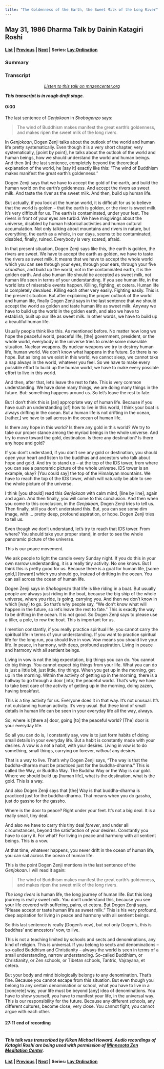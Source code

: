 ```yaml
---
title: "The Goldenness of the Earth, the Sweet Milk of the Long River"
---
```

## May 31, 1986 Dharma Talk by Dainin Katagiri Roshi

#### [List](list#1986) \| [Previous](1986-05-03-Ten-Grave-Prohibitory-Precepts) \| [Next](1986-06-28-Turning-the-Three-Poisons-into-Wheels) \| Series: [Lay Ordination](lay-ordination)

### Summary

### Transcript

<p align="center" style="font-style: italic">
<a href="https://www.mnzencenter.org/the-dainin-katagiri-audio-archive/the-goldenness-of-the-earth-the-sweet-milk-of-the-long-river" target="_blank">Listen to this talk on mnzencenter.org</a>
</p>

***This transcript is in rough draft stage.***


#### 0:00

The last sentence of *Genjokoan* in *Shobogenzo* says:

> The wind of Buddhism makes manifest the great earth’s goldenness, and makes ripen the sweet milk of the long rivers.

In *Genjokoan*, Dogen Zenji talks about the outlook of the world and human life pretty systematically. Even though it is a very short chapter, very systematically, [point by point], he talks about the outlook of the world and human beings, how we should understand the world and human beings. And then [in] the last sentence, completely beyond the theoretical explanation of the world, he [say it] exactly like this: “The wind of Buddhism makes manifest the great earth’s goldenness.”

Dogen Zenji says that we have to accept the gold of the earth, and build the human world on the earth’s goldenness. And accept the rivers as sweet milk. And taste the river as the sweet milk. And then, build up human life. 

But actually, if you look at the human world, it is difficult for us to believe that the world is golden – that the earth is golden, or the river is sweet milk. It’s very difficult for us. The earth is contaminated, under your feet. The rivers in front of your eyes are turbid. We have misgivings about the universe, disabled by human historical activities and human cultural accumulation. Not only talking about mountains and rivers in nature, but everything, the earth as a whole, in our days, seems to be contaminated, disabled, finally, ruined. Everybody is very scared, afraid. 

In that present situation, Dogen Zenji says like this, the earth is golden, the rivers are sweet. We have to accept the earth as golden, we have to taste the rivers as sweet milk. It means that we have to accept the whole world which you can see through your eyes, through your ears, through your five *skandhas*, and build up the world, not in the contaminated earth, it is the golden earth. And also human life should be accepted as sweet milk, not human life seen in terms of your understanding. If you see human life, in the world lots of miserable events happen. Killing, fighting, et cetera. Human life is completely devalued. Killing each other very easily. Fighting easily. This is the present situation. But after explaining the proper outlook of the world and human life, finally Dogen Zenji says in the last sentence that we should accept the world as golden and taste human life as sweet milk. Anyway we have to build up the world in the golden earth, and also we have to establish, built up our life as sweet milk. In other words, we have to build up a beautiful human life. 

Usually people think like this. As mentioned before. No matter how long we hope the peaceful world, peaceful life, [the] government, president, or the whole world, everybody in the universe tries to create some miserable situation. Nuclear weapons. By nuclear weapons we try to destroy human life, human world. We don’t know what happens in the future. So there is no hope. But as long as we exist in this world, we cannot sleep, we cannot take a nap always in the world, whatever you feel. So we have to make every possible effort to build up the human world, we have to make every possible effort to live in this world. 

And then, after that, let’s leave the rest to fate. This is very common understanding. We have done many things, we are doing many things in the future. But: something happens around us. So let’s leave the rest to fate. 

But I don’t think this is [an] appropriate way of human life. Because if you have such an understanding [of] how to live in this world, I think your boat is always drifting in the ocean. But a human life is not drifting in the ocean, [rather,] we have to sail across in the ocean of human life. 

Is there any hope in this world? Is there any gold in this world? We try to take our proper stance among the myriad beings in the whole universe. And try to move toward the gold, destination. Is there any destination? Is there any hope and gold? 

If you don’t understand, if you don’t see any gold or destination, you should open your heart and listen to the buddhas and ancestors who talk about hope and gold. And try to stand up – at the top of the IDS tower, from where you can see a panoramic picture of the whole universe. IDS tower is an example, okay? [You could say] the top of the Himalayan mountains. We have to reach the top of the IDS tower, which will naturally be able to see the whole picture of the universe. 

I think [you should] read this *Genjokoan* with calm mind, [line by line], again and again. And then finally, you will come to this conclusion. And then when you come to this conclusion, in the *Genjokoan*, Dogen Zenji tries to tell us. Then finally, still you don’t understand this. But, you can see some dim image, with ... pretty deep, profound aspiration, or hope. Dogen Zenji tries to tell us. 

Even though we don’t understand, let’s try to reach that IDS tower. From where? You should take your proper stand, in order to see the whole panoramic picture of the universe. 

This is our peace movement. 

We ask people to light the candle every Sunday night. If you do this in your own narrow understanding, it is a really tiny activity. No one knows. But I think this is pretty good for us. Because there is a goal for human life, [some gold,] \[toward] which you should go, instead of drifting in the ocean. You can sail across the ocean of human life.

Dogen Zenji says in *Shobogenzo* that life is like riding in a boat. But usually people are always just riding in the boat, because the big ship of the whole universe, where you ride, is going, carrying you. And then we don’t know in which [way] to go. So that’s why people say, “We don’t know what will happen in the future, so let’s leave the rest to fate.” This is exactly the way to be drifting in the ocean. It is not good. So Dogen Zenji says to please use a tiller, a pole, to row the boat. This is important for us. 

I mention constantly, if you really practice spiritual life, you cannot carry the spiritual life in terms of your understanding. If you want to practice spiritual life for the long run, you should live in vow. Vow means you should live your life. In peace, in harmony, with deep, profound aspiration. Living in peace and harmony with all sentient beings.

Living in vow is not the big expectation, big things you can do. You cannot do big things. You cannot expect big things from your life. What you can do is just a little bit, just little, tiny things. When you get up in the morning, get up in the morning. Within the activity of getting up in the morning, there is a hallway to go through a door [into] the peaceful world. That’s why we have to take best care of the activity of getting up in the morning, doing zazen, having breakfast. 

This is a tiny activity for us. Everyone does it in that way. It’s not unusual. It’s not outstanding human activity. It’s very usual. But these kind of small details in human life can be seen in your everyday life all the way, always. 

So, where is [there a] door, going [to] the peaceful world? [The] door is your everyday life. 

So all you can do is, I constantly say, vow is to just form habits of doing small details in your everyday life. But a habit is constantly made with your desires. A vow is a not a habit, with your desires. Living in vow is to do something, small things, carrying on forever, *without* any desires. 

That is a way to live. That’s why Dogen Zenji says, “The way is that the buddha-dharma must be practiced just for the buddha-dharma.” This is called the Way, or Buddha Way. The Buddha Way or the Way is our gold. Where we should build up [human life], what is the destination, what is the gold. This is a way. 

And also Dogen Zenji says that [the] Way is that buddha-dharma is practiced just for the buddha-dharma. That means when you do gassho, just do gassho for the gassho. 

Where is the door to peace? Right under your feet. It’s not a big deal. It is a really small, tiny deal. 

And also we have to carry this tiny deal *forever*, and under all circumstances, beyond the satisfaction of your desires. Constantly you have to carry it. For what? For living in peace and harmony with all sentient beings. This is a vow. 

At that time, whatever happens, you never drift in the ocean of human life, you can sail across the ocean of human life. 

This is the point Dogen Zenji mentions in the last sentence of the *Genjokoan*. I will read it again: 

> The wind of Buddhism makes manifest the great earth’s goldenness, and makes ripen the sweet milk of the long rivers.

*The long rivers* is human life, the long journey of human life. But this long journey is really sweet milk. You don’t understand this, because you see your life covered with suffering, pains, et cetera. But Dogen Zenji says, “Please accept or taste human life as sweet milk.” This is his very profound, deep aspiration for living in peace and harmony with all sentient beings.

So this last sentence is really [Dogen’s vow], but not only Dogen’s, this is buddhas’ and ancestors’ vow, to live.

This is not a teaching limited by schools and sects and denominations, any kind of religion. This is universal. If you belong to sects and denominations – so-called Buddhism and Christianity – always the world is seen in terms of a small understanding, narrow understanding. So-called Buddhism, or Christianity, or Zen schools, or Tibetan schools, Tantric, Vajrayana, et cetera. 

But your body and mind biologically belongs to any denomination. That’s fine. Because you cannot escape from this situation. But even though you belong to any certain denomination or school, what you have to live in a [concrete] way, your life must be beyond [any] idea of denominations. You have to show yourself, you have to manifest your life, in the universal way. This is our responsibility for the future. Because any different schools, any different cultures, become close, very close. You cannot fight, you cannot argue with each other. 

#### 27:11 end of recording

---

#### *This talk was transcribed by Kikan Michael Howard. Audio recordings of Katagiri Roshi are being used with permission of [Minnesota Zen Meditation Center](https://www.mnzencenter.org/katagiri-project.html).*

#### [List](list#1986) \| [Previous](1986-05-03-Ten-Grave-Prohibitory-Precepts) \| [Next](1986-06-28-Turning-the-Three-Poisons-into-Wheels) \| Series: [Lay Ordination](lay-ordination)
